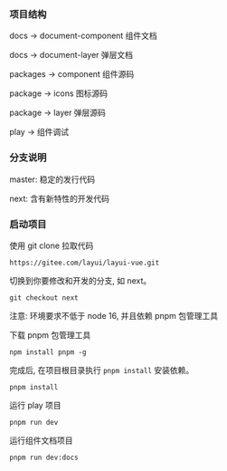 ### 项目结构

docs -> document-component 组件文档

docs -> document-layer 弹层文档

packages -> component 组件源码

package -> icons 图标源码

package -> layer 弹层源码

play -> 组件调试

### 分支说明

master: 稳定的发行代码

next: 含有新特性的开发代码

### 启动项目

使用 git clone 拉取代码

```
https://gitee.com/layui/layui-vue.git
```

切换到你要修改和开发的分支, 如 next。

```
git checkout next
```

注意: 环境要求不低于 node 16, 并且依赖 pnpm 包管理工具

下载 pnpm 包管理工具

```
npm install pnpm -g
```

完成后, 在项目根目录执行 `pnpm install` 安装依赖。

```
pnpm install
```

运行 play 项目

```
pnpm run dev
```

运行组件文档项目

```
pnpm run dev:docs
```
